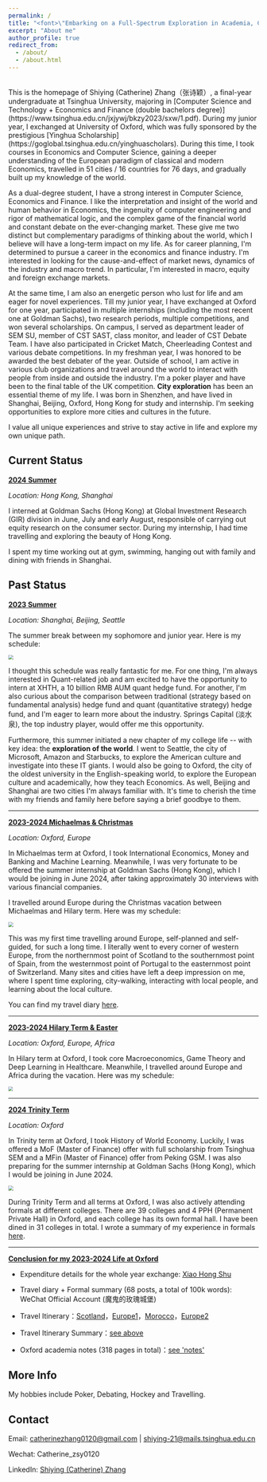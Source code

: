 ```yaml
---
permalink: /
title: "<font>\"Embarking on a Full-Spectrum Exploration in Academia, Career and Life.\"<font> "
excerpt: "About me"
author_profile: true
redirect_from: 
  - /about/
  - /about.html
---
```


<br />
This is the homepage of Shiying (Catherine) Zhang（张诗颖）, a final-year undergraduate at Tsinghua University, majoring in [Computer Science and Technology + Economics and Finance (double bachelors degree)](https://www.tsinghua.edu.cn/jxjywj/bkzy2023/sxw/1.pdf). During my junior year, I exchanged at University of Oxford, which was fully sponsored by the prestigious [Yinghua Scholarship](https://goglobal.tsinghua.edu.cn/yinghuascholars). During this time, I took courses in Economics and Computer Science, gaining a deeper understanding of the European paradigm of classical and modern Economics, travelled in 51 cities / 16 countries for 76 days, and gradually built up my knowledge of the world.

As a dual-degree student, I have a strong interest in Computer Science, Economics and Finance. I like the interpretation and insight of the world and human behavior in Economics, the ingenuity of computer engineering and rigor of mathematical logic, and the complex game of the financial world and constant debate on the ever-changing market. These give me two distinct but complementary paradigms of thinking about the world, which I believe will have a long-term impact on my life. As for career planning, I'm determined to pursue a career in the economics and finance industry. I'm interested in looking for the cause-and-effect of market news, dynamics of the industry and macro trend. In particular, I'm interested in macro, equity and foreign exchange markets.

At the same time, I am also an energetic person who lust for life and am eager for novel experiences. Till my junior year, I have exchanged at Oxford for one year, participated in multiple internships (including the most recent one at Goldman Sachs), two research periods, multiple competitions, and won several scholarships. On campus, I served as department leader of SEM SU, member of CST SAST, class monitor, and leader of CST Debate Team. I have also participated in Cricket Match, Cheerleading Contest and various debate competitions. In my freshman year, I was honored to be awarded the best debater of the year. Outside of school, I am active in various club organizations and travel around the world to interact with people from inside and outside the industry. I'm a poker player and have been to the final table of the UK competition. **City exploration** has been an essential theme of my life. I was born in Shenzhen, and have lived in Shanghai, Beijing, Oxford, Hong Kong for study and internship. I'm seeking opportunities to explore more cities and cultures in the future.

I value all unique experiences and strive to stay active in life and explore my own unique path.


Current Status
-----
**<u>2024 Summer</u>**

*Location: Hong Kong, Shanghai*

I interned at Goldman Sachs (Hong Kong) at Global Investment Research (GIR) division in June, July and early August, responsible of carrying out equity research on the consumer sector. During my internship, I had time travelling and exploring the beauty of Hong Kong.

I spent my time working out at gym, swimming, hanging out with family and dining with friends in Shanghai.




Past Status
-----
**<u>2023 Summer</u>**

*Location: Shanghai, Beijing, Seattle*

The summer break between my sophomore and junior year. Here is my schedule:

<img src="https://cdn.jsdelivr.net/gh/Catherine0120/ics_image/image-20240809110126350.png" style="zoom:60%;" />


I thought this schedule was really fantastic for me. For one thing, I'm always interested in Quant-related job and am excited to have the opportunity to intern at XHTH, a 10 billion RMB AUM quant hedge fund. For another, I'm also curious about the comparison between traditional (strategy based on fundamental analysis) hedge fund and quant (quantitative strategy) hedge fund, and I'm eager to learn more about the industry. Springs Capital (淡水泉), the top industry player, would offer me this opportunity. 

Furthermore, this summer initiated a new chapter of my college life -- with key idea: the **exploration of the world**. I went to Seattle, the city of Microsoft, Amazon and Starbucks, to explore the American culture and investigate into these IT giants. I would also be going to Oxford, the city of the oldest university in the English-speaking world, to explore the European culture and academically, how they teach Economics. As well, Beijing and Shanghai are two cities I'm always familiar with. It's time to cherish the time with my friends and family here before saying a brief goodbye to them.


--------------------------------------------------------

**<u>2023-2024 Michaelmas & Christmas</u>**

*Location: Oxford, Europe*

In Michaelmas term at Oxford, I took International Economics, Money and Banking and Machine Learning. Meanwhile, I was very fortunate to be offered the summer internship at Goldman Sachs (Hong Kong), which I would be joining in June 2024, after taking approximately 30 interviews with various financial companies.

I travelled around Europe during the Christmas vacation between Michaelmas and Hilary term. Here was my schedule:

<img src="https://cdn.jsdelivr.net/gh/Catherine0120/ics_image/image-20240809105301200.png" style="zoom:60%;" />


This was my first time travelling around Europe, self-planned and self-guided, for such a long time. I literally went to every corner of western Europe, from the northernmost point of Scotland to the southernmost point of Spain, from the westernmost point of Portugal to the easternmost point of Switzerland. Many sites and cities have left a deep impression on me, where I spent time exploring, city-walking, interacting with local people, and learning about the local culture. 

You can find my travel diary [here](https://mp.weixin.qq.com/s/DxDKDCmPfA_VnEVI6iL7pA).


--------------------------------------------------------

**<u>2023-2024 Hilary Term & Easter</u>**

*Location: Oxford, Europe, Africa*

In Hilary term at Oxford, I took core Macroeconomics, Game Theory and Deep Learning in Healthcare. Meanwhile, I travelled around Europe and Africa during the vacation. Here was my schedule:

<img src="https://cdn.jsdelivr.net/gh/Catherine0120/ics_image/image-20240819104132623.png" style="zoom:58%;" />


------------------------------------------------------

**<u>2024 Trinity Term</u>**

*Location: Oxford*

In Trinity term at Oxford, I took History of World Economy. Luckily, I was offered a MoF (Master of Finance) offer with full scholarship from Tsinghua SEM and a MFin (Master of Finance) offer from Peking GSM. I was also preparing for the summer internship at Goldman Sachs (Hong Kong), which I would be joining in June 2024.

<img src="https://cdn.jsdelivr.net/gh/Catherine0120/ics_image/image-20240809111441893.png" style="zoom:60%;" />

During Trinity Term and all terms at Oxford, I was also actively attending formals at different colleges. There are 39 colleges and 4 PPH (Permanent Private Hall) in Oxford, and each college has its own formal hall. I have been dined in 31 colleges in total. I wrote a summary of my experience in formals [here](https://mp.weixin.qq.com/s/qjaSvpZxt7OkDRKebd7RlA).



------------------------------------------------------

**<u>Conclusion for my 2023-2024 Life at Oxford</u>**

+ Expenditure details for the whole year exchange: [Xiao Hong Shu](http://xhslink.com/A/jVKlgw)

+ Travel diary + Formal summary (68 posts, a total of 100k words): WeChat Official Account (魔鬼的玫瑰城堡)

+ Travel Itinerary：[Scotland](https://www.notion.so/catherinezsy/7bdf3eca93b94f58b1b043dc7ae6eed4?v=8c3078f45cce41c28acddcf29046f76f)，[Europe1](https://www.notion.so/catherinezsy/Europe-8e715bd2921646fa8cce81e47bdf89a0)，[Morocco](https://www.notion.so/catherinezsy/Morocco-b51e767211f14c29a4a34f619097c751)，[Europe2](https://www.notion.so/catherinezsy/Europe-a1a2aa93ca8c41e3b629409cc8ecb163)

+ Travel Itinerary Summary：[see above](https://catherine0120.github.io)

+ Oxford academia notes (318 pages in total)：[see 'notes'](https://catherine0120.github.io/notes/)




More Info
------
My hobbies include Poker, Debating, Hockey and Travelling.


Contact
------
Email: catherinezhang0120@gmail.com | shiying-21@mails.tsinghua.edu.cn

Wechat: Catherine_zsy0120

LinkedIn: [Shiying (Catherine) Zhang](https://www.linkedin.com/in/shiying-zhang-936499272)
